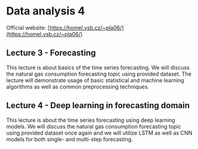 # Data analysis 4
Official website: [https://homel.vsb.cz/~pla06/](https://homel.vsb.cz/~pla06/)

## Lecture 3 - Forecasting
This lecture is about basics of the time series forecasting. We will discuss the natural gas consumption forecasting topic using provided dataset. The lecture will demonstrate usage of basic statistical and machine learning algorithms as well as common preprocessing techniques.

## Lecture 4 - Deep learning in forecasting domain
This lecture is about the time series forecasting using deep learning models. We will discuss the natural gas consumption forecasting topic using provided dataset once again and we will utilize LSTM as well as CNN models for both single- and multi-step forecasting.
